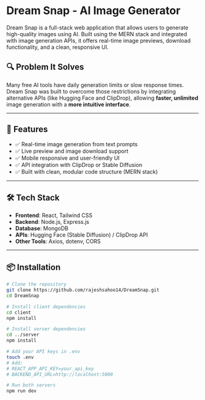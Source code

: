 #  Dream Snap - AI Image Generator

Dream Snap is a full-stack web application that allows users to generate high-quality images using AI. Built using the MERN stack and integrated with image generation APIs, it offers real-time image previews, download functionality, and a clean, responsive UI.

## 🔍 Problem It Solves
Many free AI tools have daily generation limits or slow response times. Dream Snap was built to overcome those restrictions by integrating alternative APIs (like Hugging Face and ClipDrop), allowing **faster, unlimited** image generation with a **more intuitive interface**.

---

## 🚀 Features

- ✅ Real-time image generation from text prompts
- ✅ Live preview and image download support
- ✅ Mobile responsive and user-friendly UI
- ✅ API integration with ClipDrop or Stable Diffusion
- ✅ Built with clean, modular code structure (MERN stack)

---

## 🛠️ Tech Stack

- **Frontend**: React, Tailwind CSS
- **Backend**: Node.js, Express.js
- **Database**: MongoDB
- **APIs**: Hugging Face (Stable Diffusion) / ClipDrop API
- **Other Tools**: Axios, dotenv, CORS

---

## 📦 Installation

```bash
# Clone the repository
git clone https://github.com/rajeshsahoo14/DreamSnap.git
cd DreamSnap

# Install client dependencies
cd client
npm install

# Install server dependencies
cd ../server
npm install

# Add your API keys in .env
touch .env
# Add:
# REACT_APP_API_KEY=your_api_key
# BACKEND_API_URL=http://localhost:5000

# Run both servers
npm run dev
